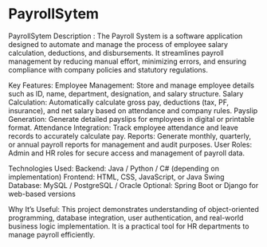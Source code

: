 # PayrollSytem
PayrollSytem Description :
The Payroll System is a software application designed to automate and manage the process of employee salary calculation, deductions, and disbursements. It streamlines payroll management by reducing manual effort, minimizing errors, and ensuring compliance with company policies and statutory regulations.

Key Features:
Employee Management: Store and manage employee details such as ID, name, department, designation, and salary structure.
Salary Calculation: Automatically calculate gross pay, deductions (tax, PF, insurance), and net salary based on attendance and company rules.
Payslip Generation: Generate detailed payslips for employees in digital or printable format.
Attendance Integration: Track employee attendance and leave records to accurately calculate pay.
Reports: Generate monthly, quarterly, or annual payroll reports for management and audit purposes.
User Roles: Admin and HR roles for secure access and management of payroll data.

Technologies Used:
Backend: Java / Python / C# (depending on implementation)
Frontend: HTML, CSS, JavaScript, or Java Swing
Database: MySQL / PostgreSQL / Oracle
Optional: Spring Boot or Django for web-based versions

Why It’s Useful:
This project demonstrates understanding of object-oriented programming, database integration, user authentication, and real-world business logic implementation. It is a practical tool for HR departments to manage payroll efficiently.
